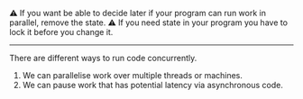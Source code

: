 ⚠️ If you want be able to decide later if your program can run work in parallel, remove the state.
⚠️ If you need state in your program you have to lock it before you change it.

---

There are different ways to run code concurrently.
1. We can parallelise work over multiple threads or machines.
2. We can pause work that has potential latency via asynchronous code.